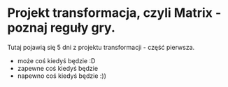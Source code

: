 # Projekt transformacja, czyli Matrix - poznaj reguły gry.
Tutaj pojawią się 5 dni z projektu transformacji - część pierwsza.
- może coś kiedyś będzie :D
- zapewne coś kiedyś będzie
- napewno coś kiedyś będzie :))


